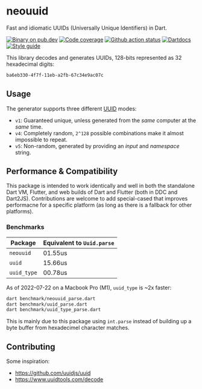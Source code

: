 # neouuid

Fast and idiomatic UUIDs (Universally Unique Identifiers) in Dart.

[![Binary on pub.dev][pub_img]][pub_url]
[![Code coverage][cov_img]][cov_url]
[![Github action status][gha_img]][gha_url]
[![Dartdocs][doc_img]][doc_url]
[![Style guide][sty_img]][sty_url]

[pub_url]: https://pub.dartlang.org/packages/neouuid
[pub_img]: https://img.shields.io/pub/v/neouuid.svg
[gha_url]: https://github.com/neo-dart/neouuid/actions
[gha_img]: https://github.com/neo-dart/neouuid/workflows/Dart/badge.svg
[cov_url]: https://codecov.io/gh/neo-dart/neouuid
[cov_img]: https://codecov.io/gh/neo-dart/neouuid/branch/main/graph/badge.svg
[doc_url]: https://www.dartdocs.org/documentation/neouuid/latest
[doc_img]: https://img.shields.io/badge/Documentation-neouuid-blue.svg
[sty_url]: https://pub.dev/packages/neodart
[sty_img]: https://img.shields.io/badge/style-neodart-9cf.svg

This library decodes and generates UUIDs, 128-bits represented as 32 hexadecimal digits:

```txt
ba6eb330-4f7f-11eb-a2fb-67c34e9ac07c
```

## Usage

The generator supports three different [UUID][] modes:

- `v1`: Guaranteed unique, unless generated from the _same_ computer at the
  _same_ time.
- `v4`: Completely random, `2^128` possible combinations make it almost
  impossible to repeat.
- `v5`: Non-random, generated by providing an _input_ and _namespace_ string.

[uuid]: https://tools.ietf.org/html/rfc4122.html
[v1]: https://datatracker.ietf.org/doc/html/rfc4122

## Performance & Compatibility

This package is intended to work identically and well in both the standalone
Dart VM, Flutter, and web builds of Dart and Flutter (both in DDC and Dart2JS).
Contributions are welcome to add special-cased that improves performacne for a
specific platform (as long as there is a fallback for other platforms).

### Benchmarks

| Package     | Equivalent to `Uuid.parse` |
| ----------- | -------------------------- |
| `neouuid`   | 01.55us                    |
| `uuid`      | 15.66us                    |
| `uuid_type` | 00.78us                    |

As of 2022-07-22 on a Macbook Pro (M1), `uuid_type` is ~2x faster:

```bash
dart benchmark/neouuid_parse.dart
dart benchmark/uuid_parse.dart
dart benchmark/uuid_type_parse.dart
```

This is mainly due to this package using `int.parse` instead of building up a
byte buffer from hexadecimel character matches.

## Contributing

Some inspiration:

- <https://github.com/uuidjs/uuid>
- <https://www.uuidtools.com/decode>
